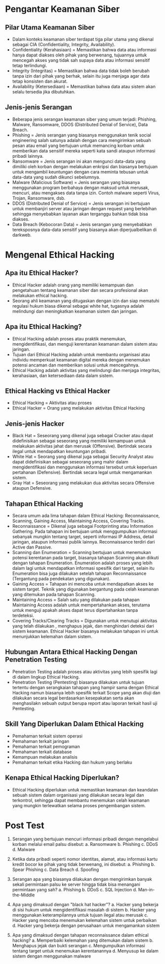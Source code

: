 # Pengantar Keamanan Siber
## Pilar Utama Keamanan Siber
- Dalam konteks keamanan siber terdapat tiga pilar utama yang dikenal sebagai CIA (Confidentiality, Integrity, Availability).
- Confidentiality (Kerahasiaan) = Memastikan bahwa data atau informasi hanya dapat diakses oleh pihak yang berwenang, tujuannya untuk mencegah akses yang tidak sah supaya data atau informasi sensitif tetap terlindungi.
- Integrity (Integritas) = Memastikan bahwa data tidak boleh berubah tanpa izin dari pihak yang berhak, selain itu juga menjaga agar data tetap konsisten dan akurat.
- Availability (Ketersediaan) = Memastikan bahwa data atau sistem akan selalu tersedia jika dibutuhkan.
## Jenis-jenis Serangan 
- Beberapa jenis serangan keamanan siber yang umum terjadi: Phishing, Malware, Ransomware, DDOS (Distributed Denial of Service), Data Breach.
- Phishing = Jenis serangan yang biasanya menggunakan tenik social engineering salah satunya adalah dengan cara mengirimkan sebuah pesan atau email yang bertujuan untuk memancing korban untuk memberikan data sensitif mereka seperti kata sandi ataupun informasi pribadi lainnya.
- Ransomware = Jenis serangan ini akan mengunci data-data yang dimiliki oleh korban dengan melakukan enkripsi dan biasanya bertujuan untuk mengambil keuntungan dengan cara meminta tebusan untuk data-data yang sudah dikunci sebelumnya.
- Malware (Malicious Software) = Jenis serangan yang biasanya menggunakan program berbahaya dengan maksud untuk merusak, mencuri, atau mengakses data tanpa izin. Contoh  malware seperti Virus, Trojan, Ransomware, dsb.
- DDOS (Distributed Denial of Service) = Jenis serangan ini bertujuan untuk membanjiri server atau jaringan dengan request yang berlebihan sehingga menyebabkan layanan akan terganggu bahkan tidak bisa diakses.
- Data Breach (Kebocoran Data) = Jenis serangan yang menyebabkan tereksposnya data-data sensitif yang biasanya akan diperjualbelikan di darkweb.

# Mengenal Ethical Hacking
## Apa itu Ethical Hacker?
- Ethical Hacker adalah orang yang memiliki kemampuan dan pengetahuan tentang keamanan siber dan secara profesional akan melakukan ethical hacking.
- Seorang ahli keamanan yang ditugaskan dengan izin dan siap mematuhi regulasi hukum biasa dikenal sebagai white hat, tugasnya adalah melindungi dan meningkatkan keamanan sistem dan jaringan.
## Apa itu Ethical Hacking?
- Ethical Hacking adalah proses atau praktik menemukan, mengidentifikasi, dan menguji kerentanan keamanan dalam sistem atau jaringan.
- Tujuan dari Ethical Hacking adalah untuk membantu organisasi atau individu memperkuat keamanan digital mereka dengan menemukan potensi ancaman dan memberikan solusi untuk mencegahnya.
- Ethical Hacking adalah aktivitas yang melindungi dan menjaga integritas, kerahasiaan, dan ketersediaan data dalam sistem.
## Ethical Hacking vs Ethical Hacker
- Ethical Hacking = Aktivitas atau proses
- Ethical Hacker = Orang yang melakukan aktivitas Ethical Hacking
## Jenis-jenis Hacker
- Black Hat = Seseorang yang dikenal juga sebagai Cracker atau dapat didefinisikan sebagai seseorang yang memiliki kemampuan untuk melakukan aktivitas jahat dan merusak (Offensive). Bertindak secara ilegal untuk mendapatkan keuntungan pribadi.
- White Hat = Seorang yang dikenal juga sebagai Security Analyst atau dapat didefinisikan sebagai seseorang yang mahir dalam mengidentifikasi dan menggunakan informasi tersebut untuk keperluan pertahanan (Defensive). Bertindak secara legal untuk mengamankan sistem.
- Gray Hat = Seseorang yang melakukan dua aktivitas secara Offensive ataupun Defensive.
## Tahapan Ethical Hacking
- Secara umum ada lima tahapan dalam Ethical Hacking: Reconnaissance, Scanning, Gaining Access, Maintaining Access, Covering Tracks.
- Reconnaissance = Dikenal juga sebagai Footprinting atau Information Gathering. Pada tahapan ini bertujuan untuk menggumpulkan informasi sebanyak mungkin tentang target, seperti informasi IP Address, detail jaringan, ataupun informasi publik lainnya. Reconnaissance terdiri dari Active dan Passive.
- Scanning dan Enumeration = Scanning bertujuan untuk menemukan potensi kerentanan pada target, biasanya tahapan Scanning akan diikuti dengan tahapan Enumeration. Enumeration adalah proses yang lebih dalam lagi untuk mendapatkan informasi spesifik dari target, selain itu Enumeration bisa juga dilakukan setelah tahapan Reconnaissance (Tergantung pada pendekatan yang digunakan).
- Gaining Access = Tahapan ini mencoba untuk mendapatkan akses ke sistem target. Teknik yang digunakan bergantung pada celah keamanan yang ditemukan pada tahapan Scanning.
- Maintaining Access = Salah satu yang dilakukan pada tahapan Maintaining Access adalah untuk mempertahankan akses, terutama untuk menguji apakah akses dapat terus dipertahankan tanpa terdeteksi.
- Covering Tracks/Clearing Tracks = Digunakan untuk menutupi aktivitas yang telah dilakukan , menghapus jejak, dan menghindari deteksi dari sistem keamanan. Ethical Hacker biasanya melakukan tahapan ini untuk menunjukkan kelemahan dalam sistem.
## Hubungan Antara Ethical Hacking Dengan Penetration Testing
- Penetration Testing adalah proses atau aktivitas yang lebih spesifik lagi di dalam lingkup Ethical Hacking.
- Penetration Testing (Pentesting) biasanya dilakukan untuk tujuan tertentu dengan serangkaian tahapan yang hampir sama dengan Ethical Hacking namun biasanya lebih spesifik terkait Scope yang akan diuji dan dilakukan secara legal berdasarkan kesepakatan serta akan menghasilakn sebuah output berupa report atau laporan terkait hasil uji Pentesting.
## Skill Yang Diperlukan Dalam Ethical Hacking
- Pemahaman terkait sistem operasi
- Pemahaman terkait jaringan
- Pemahaman terkait pemograman
- Pemahaman terkait database
- Kemampuan melakukan analisis
- Pemahaman terkait etika Hacking dan hukum yang berlaku
## Kenapa Ethical Hacking Diperlukan?
- Ethical Hacking diperlukan untuk memastikan keamanan dan keandalan sebuah sistem dalam organisasi yang dilakukan secara legal dan terkontrol, sehingga dapat membantu menemukan celah keamanan yang mungkin terlewatkan selama proses pengembangan sistem.

# Post Test
1. Serangan yang bertujuan mencuri informasi pribadi dengan mengelabui korban melalui email palsu disebut:
a. Ransomware
b. Phishing
c. DDoS
d. Malware

2. Ketika data pribadi seperti nomor identitas, alamat, atau informasi kartu kredit bocor ke pihak yang tidak berwenang, ini disebut:
a. Phishing
b. Spear Phishing
c. Data Breach
d. Spoofing

3. Serangan apa yang biasanya dilakukan dengan mengirimkan banyak sekali permintaan palsu ke server hingga tidak bisa menangani permintaan yang sah?
a. Phishing
b. DDoS
c. SQL Injection
d. Man-in-the-Middle

4. Apa yang dimaksud dengan "black hat hacker"?
a. Hacker yang bekerja di sisi hukum untuk mengidentifikasi masalah di sistem
b. Hacker yang menggunakan keterampilannya untuk tujuan ilegal atau merusak
c. Hacker yang mencoba menemukan kelemahan sistem untuk perbaikan
d. Hacker yang bekerja dengan perusahaan untuk mengamankan sistem

5. Apa yang dimaksud dengan tahapan reconnaissance dalam ethical hacking?
a. Memperbaiki kelemahan yang ditemukan dalam sistem
b. Menghapus jejak dan bukti serangan
c. Mengumpulkan informasi tentang target untuk menemukan kerentanannya
d. Menyusup ke dalam sistem dengan menggunakan malware
